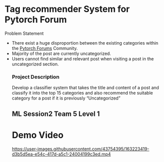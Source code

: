 # Tag recommender System for Pytorch Forum

Problem Statement

<ul>
<li>There exist a huge disproportion between the existing categories within the <a href="https://discuss.pytorch.org/">Pytorch Forums</a> Community.</li>
  <li>Majority of the post are currently uncategorized.</li>
<li>Users cannot find similar and relevant post when visiting a post in the uncategorized section.</li>

### Project Description

Develop a classifier system that takes the title and content of a post and classify it into the top 15 categories and also recommend the suitable category for a post if it is previously “Uncategorized”


## ML Session2 Team 5 Level 1

# Demo Video
https://user-images.githubusercontent.com/43754395/163223419-d3b5d5ea-e54c-417d-a5c1-24004199c3ed.mp4

